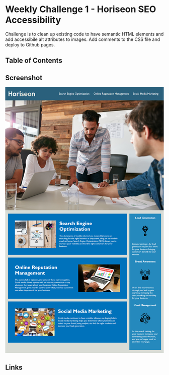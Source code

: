 # Weekly Challenge 1 - Horiseon SEO Accessibility

Challenge is to clean up existing code to have semantic HTML elements and add accessibile alt attributes to images. Add comments to the CSS file and deploy to Github pages. 

## Table of Contents

## Screenshot
![Screenshot](./assets/01-html-css-git-homework-demo.png)

## Links
